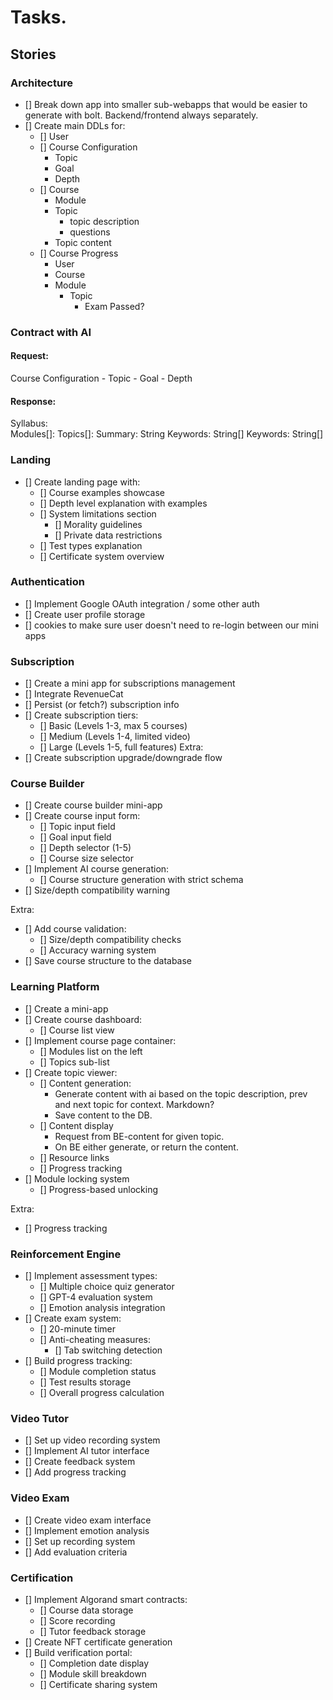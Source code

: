 # Tasks.

## Stories
### Architecture
- [] Break down app into smaller sub-webapps that would be easier to generate with bolt. Backend/frontend always separately.
- [] Create main DDLs for:
  - [] User
  - [] Course Configuration
    - Topic
    - Goal
    - Depth
    <!-- - Resources (main resourses to use for consistent content generation) -->
  - [] Course
    - Module
    - Topic
      - topic description
      - questions
    - Topic content
  - [] Course Progress
    - User
    - Course
    - Module
      - Topic
        - Exam Passed?

### Contract with AI        
#### Request:
Course Configuration
    - Topic
    - Goal
    - Depth

#### Response:
Syllabus:    
  Modules[]:
    Topics[]:
      Summary: String
      Keywords: String[]
  Keywords: String[]     

### Landing
- [] Create landing page with:
  - [] Course examples showcase
  - [] Depth level explanation with examples
  - [] System limitations section
    - [] Morality guidelines
    - [] Private data restrictions
  - [] Test types explanation
  - [] Certificate system overview

### Authentication
- [] Implement Google OAuth integration / some other auth
- [] Create user profile storage
- [] cookies to make sure user doesn't need to re-login between our mini apps

### Subscription
- [] Create a mini app for subscriptions management
- [] Integrate RevenueCat
- [] Persist (or fetch?) subscription info
- [] Create subscription tiers:
  - [] Basic (Levels 1-3, max 5 courses)
  - [] Medium (Levels 1-4, limited video)
  - [] Large (Levels 1-5, full features)
Extra:
- [] Create subscription upgrade/downgrade flow

### Course Builder
- [] Create course builder mini-app
- [] Create course input form:
  - [] Topic input field
  - [] Goal input field
  - [] Depth selector (1-5)
  - [] Course size selector
- [] Implement AI course generation:
  - [] Course structure generation with strict schema
- [] Size/depth compatibility warning


Extra:
- [] Add course validation:
  - [] Size/depth compatibility checks
  - [] Accuracy warning system
- [] Save course structure to the database

### Learning Platform
- [] Create a mini-app
- [] Create course dashboard:
  - [] Course list view
- [] Implement course page container:
  - [] Modules list on the left
  - [] Topics sub-list
- [] Create topic viewer:
  - [] Content generation:
    - Generate content with ai based on the topic description, prev and next topic for context. Markdown?
    - Save content to the DB. 
  - [] Content display
    - Request from BE-content for given topic.
    - On BE either generate, or return the content.
  - [] Resource links
  - [] Progress tracking
- [] Module locking system
  - [] Progress-based unlocking

Extra: 
  - [] Progress tracking

### Reinforcement Engine
- [] Implement assessment types:
  - [] Multiple choice quiz generator
  - [] GPT-4 evaluation system
  - [] Emotion analysis integration
- [] Create exam system:
  - [] 20-minute timer
  - [] Anti-cheating measures:
    <!-- - [] Eye tracking -->
    - [] Tab switching detection
  <!-- - [] 3-strike system -->
- [] Build progress tracking:
  - [] Module completion status
  - [] Test results storage
  - [] Overall progress calculation

### Video Tutor
- [] Set up video recording system
- [] Implement AI tutor interface
- [] Create feedback system
- [] Add progress tracking

### Video Exam
- [] Create video exam interface
- [] Implement emotion analysis
- [] Set up recording system
- [] Add evaluation criteria

### Certification
- [] Implement Algorand smart contracts:
  - [] Course data storage
  - [] Score recording
  - [] Tutor feedback storage
- [] Create NFT certificate generation
- [] Build verification portal:
  - [] Completion date display
  - [] Module skill breakdown
  - [] Certificate sharing system
